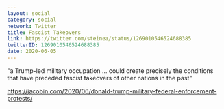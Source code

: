 ```yaml
---
layout: social
category: social
network: Twitter
title: Fascist Takeovers
link: https://twitter.com/steinea/status/1269010546524688385
twitterID: 1269010546524688385
date: 2020-06-05
---
```


"a Trump-led military occupation ... could create precisely the conditions that have preceded fascist takeovers of other nations in the past"

<https://jacobin.com/2020/06/donald-trump-military-federal-enforcement-protests/>
